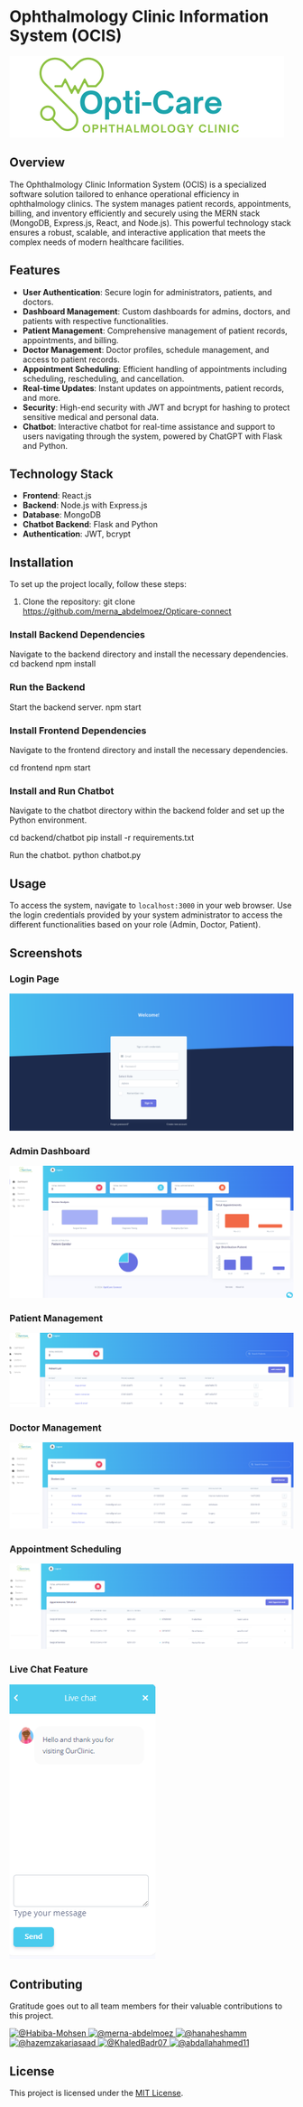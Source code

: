 # Ophthalmology Clinic Information System (OCIS)
![logo](assets/opticare.png)
## Overview
The Ophthalmology Clinic Information System (OCIS) is a specialized software solution tailored to enhance operational efficiency in ophthalmology clinics. The system manages patient records, appointments, billing, and inventory efficiently and securely using the MERN stack (MongoDB, Express.js, React, and Node.js). This powerful technology stack ensures a robust, scalable, and interactive application that meets the complex needs of modern healthcare facilities.

## Features

- **User Authentication**: Secure login for administrators, patients, and doctors.
- **Dashboard Management**: Custom dashboards for admins, doctors, and patients with respective functionalities.
- **Patient Management**: Comprehensive management of patient records, appointments, and billing.
- **Doctor Management**: Doctor profiles, schedule management, and access to patient records.
- **Appointment Scheduling**: Efficient handling of appointments including scheduling, rescheduling, and cancellation.
- **Real-time Updates**: Instant updates on appointments, patient records, and more.
- **Security**: High-end security with JWT and bcrypt for hashing to protect sensitive medical and personal data.
- **Chatbot**: Interactive chatbot for real-time assistance and support to users navigating through the system, powered by ChatGPT with Flask and Python.


## Technology Stack

- **Frontend**: React.js
- **Backend**: Node.js with Express.js
- **Database**: MongoDB
- **Chatbot Backend**: Flask and Python
- **Authentication**: JWT, bcrypt

## Installation

To set up the project locally, follow these steps:

1. Clone the repository:
git clone https://github.com/merna_abdelmoez/Opticare-connect
### Install Backend Dependencies
Navigate to the backend directory and install the necessary dependencies.
cd backend
npm install
### Run the Backend
Start the backend server.
npm start
### Install Frontend Dependencies
Navigate to the frontend directory and install the necessary dependencies.

cd frontend
npm start

### Install and Run Chatbot

Navigate to the chatbot directory within the backend folder and set up the Python environment.

cd backend/chatbot
pip install -r requirements.txt


Run the chatbot.
python chatbot.py

## Usage

To access the system, navigate to `localhost:3000` in your web browser. Use the login credentials provided by your system administrator to access the different functionalities based on your role (Admin, Doctor, Patient).

## Screenshots

### Login Page
![Login Page](assets/loginpng.png)

### Admin Dashboard
![Dashboard](assets/dashboard.png)

### Patient Management
![Patient Management](assets/patientpng.png)

### Doctor Management
![Doctor Management](assets/doctor.png)

### Appointment Scheduling
![Appointment Scheduling](assets/appointment.png)

### Live Chat Feature
![Live Chat](assets/chatboot.png)

## Contributing
Gratitude goes out to all team members for their valuable contributions to this project.

<div align="left">
  <a href="https://github.com/Habiba-Mohsen">
      <img src="https://github.com/Habiba-Mohsen.png" width="100px" alt="@Habiba-Mohsen">
    </a>
    <a href="https://github.com/merna-abdelmoez">
    <img src="https://github.com/merna-abdelmoez.png" width="100px" alt="@merna-abdelmoez">
  </a>
    <a href="https://github.com/hanaheshamm">
      <img src="https://github.com/hanaheshamm.png" width="100px" alt="@hanaheshamm">
    </a>
   <a href="https://github.com/hazemzakariasaad">
      <img src="https://github.com/hazemzakariasaad.png" width="100px" alt="@hazemzakariasaad">
    </a>
    <a href="https://github.com/KhaledBadr07">
      <img src="https://github.com/KhaledBadr07.png" width="100px" alt="@KhaledBadr07">
    </a>
      <a href="https://github.com/abdallahahmed11">
      <img src="https://github.com/abdallahahmed11.png" width="100px" alt="@abdallahahmed11">
    </a>
      </a>
      
</div>


## License

This project is licensed under the [MIT License](LICENSE.md).


